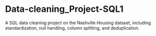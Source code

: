 # Data-cleaning_Project-SQL1
A SQL data cleaning project on the Nashville Housing dataset, including standardization, null handling, column splitting, and deduplication.
